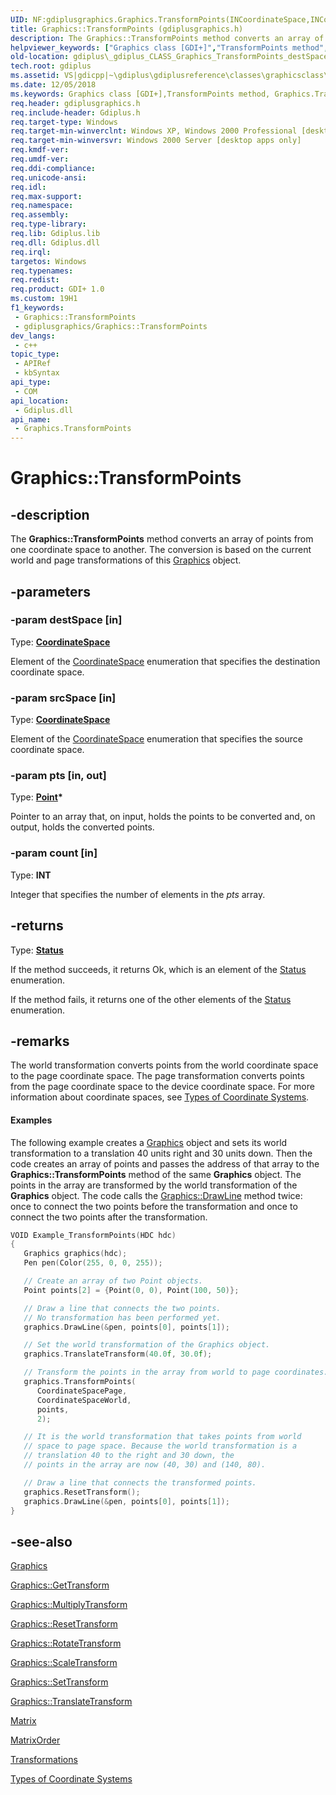 ```yaml
---
UID: NF:gdiplusgraphics.Graphics.TransformPoints(INCoordinateSpace,INCoordinateSpace,INOUTPointF,ININT)
title: Graphics::TransformPoints (gdiplusgraphics.h)
description: The Graphics::TransformPoints method converts an array of points from one coordinate space to another. The conversion is based on the current world and page transformations of this Graphics object.
helpviewer_keywords: ["Graphics class [GDI+]","TransformPoints method","Graphics.TransformPoints","Graphics::TransformPoints","TransformPoints","TransformPoints method [GDI+]","TransformPoints method [GDI+]","Graphics class","_gdiplus_CLASS_Graphics_TransformPoints_destSpace_srcSpace_pts_count_","gdiplus._gdiplus_CLASS_Graphics_TransformPoints_destSpace_srcSpace_pts_count_"]
old-location: gdiplus\_gdiplus_CLASS_Graphics_TransformPoints_destSpace_srcSpace_pts_count_.htm
tech.root: gdiplus
ms.assetid: VS|gdicpp|~\gdiplus\gdiplusreference\classes\graphicsclass\graphicsmethods\transformpoints.htm
ms.date: 12/05/2018
ms.keywords: Graphics class [GDI+],TransformPoints method, Graphics.TransformPoints, Graphics::TransformPoints, TransformPoints, TransformPoints method [GDI+], TransformPoints method [GDI+],Graphics class, _gdiplus_CLASS_Graphics_TransformPoints_destSpace_srcSpace_pts_count_, gdiplus._gdiplus_CLASS_Graphics_TransformPoints_destSpace_srcSpace_pts_count_
req.header: gdiplusgraphics.h
req.include-header: Gdiplus.h
req.target-type: Windows
req.target-min-winverclnt: Windows XP, Windows 2000 Professional [desktop apps only]
req.target-min-winversvr: Windows 2000 Server [desktop apps only]
req.kmdf-ver: 
req.umdf-ver: 
req.ddi-compliance: 
req.unicode-ansi: 
req.idl: 
req.max-support: 
req.namespace: 
req.assembly: 
req.type-library: 
req.lib: Gdiplus.lib
req.dll: Gdiplus.dll
req.irql: 
targetos: Windows
req.typenames: 
req.redist: 
req.product: GDI+ 1.0
ms.custom: 19H1
f1_keywords:
 - Graphics::TransformPoints
 - gdiplusgraphics/Graphics::TransformPoints
dev_langs:
 - c++
topic_type:
 - APIRef
 - kbSyntax
api_type:
 - COM
api_location:
 - Gdiplus.dll
api_name:
 - Graphics.TransformPoints
---
```


# Graphics::TransformPoints


## -description

The <b>Graphics::TransformPoints</b> method converts an array of points from one coordinate space to another. The conversion is based on the current world and page transformations of this <a href="/windows/desktop/api/gdiplusgraphics/nl-gdiplusgraphics-graphics">Graphics</a> object.

## -parameters

### -param destSpace [in]

Type: <b><a href="/windows/desktop/api/gdiplusenums/ne-gdiplusenums-coordinatespace">CoordinateSpace</a></b>

Element of the <a href="/windows/desktop/api/gdiplusenums/ne-gdiplusenums-coordinatespace">CoordinateSpace</a> enumeration that specifies the destination coordinate space.

### -param srcSpace [in]

Type: <b><a href="/windows/desktop/api/gdiplusenums/ne-gdiplusenums-coordinatespace">CoordinateSpace</a></b>

Element of the <a href="/windows/desktop/api/gdiplusenums/ne-gdiplusenums-coordinatespace">CoordinateSpace</a> enumeration that specifies the source coordinate space.

### -param pts [in, out]

Type: <b><a href="/windows/desktop/api/gdiplustypes/nl-gdiplustypes-point">Point</a>*</b>

Pointer to an array that, on input, holds the points to be converted and, on output, holds the converted points.

### -param count [in]

Type: <b>INT</b>

Integer that specifies the number of elements in the <i>pts</i> array.

## -returns

Type: <b><a href="/windows/desktop/api/gdiplustypes/ne-gdiplustypes-status">Status</a></b>

If the method succeeds, it returns Ok, which is an element of the <a href="/windows/desktop/api/gdiplustypes/ne-gdiplustypes-status">Status</a> enumeration.

If the method fails, it returns one of the other elements of the <a href="/windows/desktop/api/gdiplustypes/ne-gdiplustypes-status">Status</a> enumeration.

## -remarks

The world transformation converts points from the world coordinate space to the page coordinate space. The page transformation converts points from the page coordinate space to the device coordinate space. For more information about coordinate spaces, see <a href="/windows/desktop/gdiplus/-gdiplus-types-of-coordinate-systems-about">Types of Coordinate Systems</a>.


#### Examples



The following example creates a <a href="/windows/desktop/api/gdiplusgraphics/nl-gdiplusgraphics-graphics">Graphics</a> object and sets its world transformation to a translation 40 units right and 30 units down. Then the code creates an array of points and passes the address of that array to the <b>Graphics::TransformPoints</b> method of the same <b>Graphics</b> object. The points in the array are transformed by the world transformation of the <b>Graphics</b> object. The code calls the <a href="/previous-versions/ms536020(v=vs.85)">Graphics::DrawLine</a> method twice: once to connect the two points before the transformation and once to connect the two points after the transformation.


```cpp
VOID Example_TransformPoints(HDC hdc)
{
   Graphics graphics(hdc);
   Pen pen(Color(255, 0, 0, 255));

   // Create an array of two Point objects.
   Point points[2] = {Point(0, 0), Point(100, 50)};

   // Draw a line that connects the two points.
   // No transformation has been performed yet.
   graphics.DrawLine(&pen, points[0], points[1]);

   // Set the world transformation of the Graphics object.
   graphics.TranslateTransform(40.0f, 30.0f);

   // Transform the points in the array from world to page coordinates.
   graphics.TransformPoints(
      CoordinateSpacePage, 
      CoordinateSpaceWorld, 
      points, 
      2);

   // It is the world transformation that takes points from world
   // space to page space. Because the world transformation is a
   // translation 40 to the right and 30 down, the
   // points in the array are now (40, 30) and (140, 80).

   // Draw a line that connects the transformed points.
   graphics.ResetTransform();
   graphics.DrawLine(&pen, points[0], points[1]);
}
```

## -see-also

<a href="/windows/desktop/api/gdiplusgraphics/nl-gdiplusgraphics-graphics">Graphics</a>



<a href="/windows/desktop/api/gdiplusgraphics/nf-gdiplusgraphics-graphics-gettransform">Graphics::GetTransform</a>



<a href="/windows/desktop/api/gdiplusgraphics/nf-gdiplusgraphics-graphics-multiplytransform">Graphics::MultiplyTransform</a>



<a href="/windows/desktop/api/gdiplusgraphics/nf-gdiplusgraphics-graphics-resettransform">Graphics::ResetTransform</a>



<a href="/windows/desktop/api/gdiplusgraphics/nf-gdiplusgraphics-graphics-rotatetransform">Graphics::RotateTransform</a>



<a href="/windows/desktop/api/gdiplusgraphics/nf-gdiplusgraphics-graphics-scaletransform">Graphics::ScaleTransform</a>



<a href="/windows/desktop/api/gdiplusgraphics/nf-gdiplusgraphics-graphics-settransform">Graphics::SetTransform</a>



<a href="/windows/desktop/api/gdiplusgraphics/nf-gdiplusgraphics-graphics-translatetransform">Graphics::TranslateTransform</a>



<a href="/windows/desktop/api/gdiplusmatrix/nl-gdiplusmatrix-matrix">Matrix</a>



<a href="/windows/desktop/api/gdiplusenums/ne-gdiplusenums-matrixorder">MatrixOrder</a>



<a href="/windows/desktop/gdiplus/-gdiplus-transformations-use">Transformations</a>



<a href="/windows/desktop/gdiplus/-gdiplus-types-of-coordinate-systems-about">Types of Coordinate Systems</a>